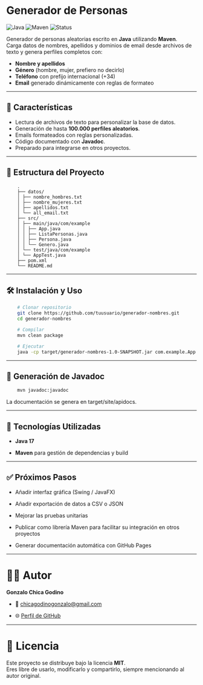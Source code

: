 # Generador de Personas

![Java](https://img.shields.io/badge/Java-17-blue?style=flat-square)
![Maven](https://img.shields.io/badge/Maven-Build-orange?style=flat-square)
![Status](https://img.shields.io/badge/Status-En%20Desarrollo-yellow?style=flat-square)

Generador de personas aleatorias escrito en **Java** utilizando **Maven**.  
Carga datos de nombres, apellidos y dominios de email desde archivos de texto y genera perfiles completos con:

- **Nombre y apellidos**
- **Género** (hombre, mujer, prefiero no decirlo)
- **Teléfono** con prefijo internacional (+34)
- **Email** generado dinámicamente con reglas de formateo

---

## 🚀 Características
- Lectura de archivos de texto para personalizar la base de datos.
- Generación de hasta **100.000 perfiles aleatorios**.
- Emails formateados con reglas personalizadas.
- Código documentado con **Javadoc**.
- Preparado para integrarse en otros proyectos.

---

## 📂 Estructura del Proyecto
```text
    .
    ├── datos/
    │ ├── nombre_hombres.txt
    │ ├── nombre_mujeres.txt
    │ ├── apellidos.txt
    │ └── all_email.txt
    ├── src/
    │ ├── main/java/com/example
    │ │ ├── App.java
    │ │ ├── ListaPersonas.java
    │ │ ├── Persona.java
    │ │ └── Genero.java
    │ └── test/java/com/example
    │ └── AppTest.java
    ├── pom.xml
    └── README.md
```

---

## 🛠️ Instalación y Uso
```bash
    # Clonar repositorio
    git clone https://github.com/tuusuario/generador-nombres.git
    cd generador-nombres

    # Compilar
    mvn clean package

    # Ejecutar
    java -cp target/generador-nombres-1.0-SNAPSHOT.jar com.example.App
```

---

## 📖 Generación de Javadoc
```bash
    mvn javadoc:javadoc
```
La documentación se genera en target/site/apidocs.

---

## 🧰 Tecnologías Utilizadas

- **Java 17**

- **Maven** para gestión de dependencias y build

---

## ✅ Próximos Pasos

- Añadir interfaz gráfica (Swing / JavaFX)

- Añadir exportación de datos a CSV o JSON

- Mejorar las pruebas unitarias

- Publicar como librería Maven para facilitar su integración en otros proyectos

- Generar documentación automática con GitHub Pages


---

# 👨‍💻 Autor

**Gonzalo Chica Godino**

- 📧 chicagodinogonzalo@gmail.com

- 🌐 [Perfil de GitHub](https://github.com/gonzalocg123)

---

# 📜 Licencia

Este proyecto se distribuye bajo la licencia **MIT**.  
Eres libre de usarlo, modificarlo y compartirlo, siempre mencionando al autor original.
